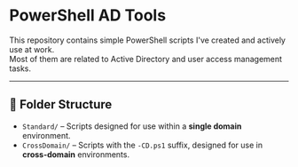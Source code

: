 # PowerShell AD Tools

This repository contains simple PowerShell scripts I've created and actively use at work.  
Most of them are related to Active Directory and user access management tasks.

---

## 🔄 Folder Structure

- `Standard/` – Scripts designed for use within a **single domain** environment.
- `CrossDomain/` – Scripts with the `-CD.ps1` suffix, designed for use in **cross-domain** environments.